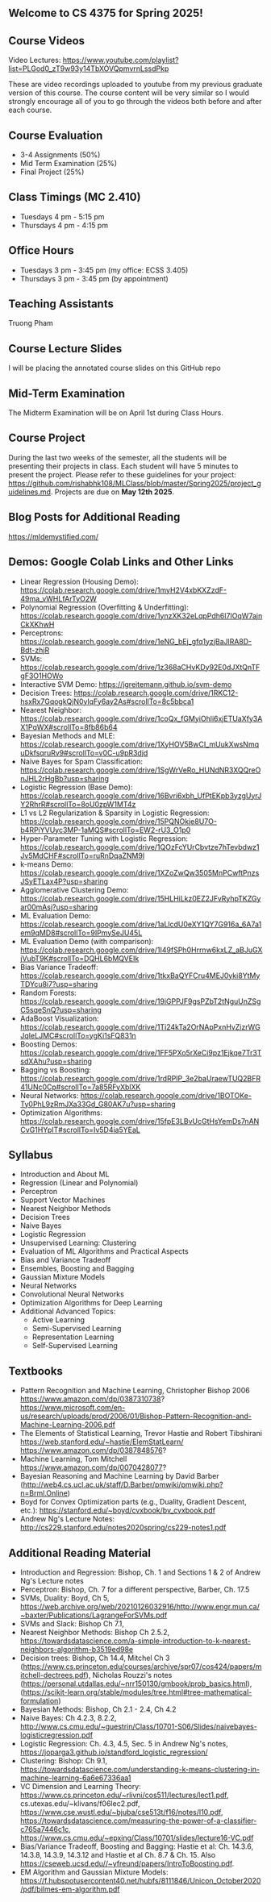 ## Welcome to CS 4375 for Spring 2025!

## Course Videos
Video Lectures: https://www.youtube.com/playlist?list=PLGod0_zT9w93y14TbXOVQpmvrnLssdPkp

These are video recordings uploaded to youtube from my previous graduate version of this course. The course content will be very similar so I would strongly encourage all of you to go through the videos both before and after each course.

## Course Evaluation
- 3-4 Assignments (50%)
- Mid Term Examination (25%)
- Final Project (25%)

## Class Timings (MC 2.410)
- Tuesdays 4 pm -  5:15 pm   
- Thursdays 4 pm - 4:15 pm 

## Office Hours
- Tuesdays 3 pm -  3:45 pm  (my office: ECSS 3.405) 
- Thursdays 3 pm - 3:45 pm (by appointment)

## Teaching Assistants
Truong Pham

## Course Lecture Slides
I will be placing the annotated course slides on this GitHub repo

## Mid-Term Examination
The Midterm Examination will be on April 1st during Class Hours. 

## Course Project
During the last two weeks of the semester, all the students will be presenting their projects in class. Each student will have 5 minutes to present the project.  Please refer to these guidelines for your project: https://github.com/rishabhk108/MLClass/blob/master/Spring2025/project_guidelines.md.
Projects are due on **May 12th 2025**.

## Blog Posts for Additional Reading
https://mldemystified.com/

## Demos: Google Colab Links and Other Links
- Linear Regression (Housing Demo): https://colab.research.google.com/drive/1myH2V4xbKXZzdF-49ma_vWHLfArTyO2W
- Polynomial Regression (Overfitting & Underfitting): https://colab.research.google.com/drive/1ynzXK32eLqpPdh6l7IOqW7ajnCkXKhwH
- Perceptrons: https://colab.research.google.com/drive/1eNG_bEj_gfq1yzjBaJlRA8D-Bdt-zhjR
- SVMs: https://colab.research.google.com/drive/1z368aCHvKDy92E0dJXtQnTFgF3O1HOWo
- Interactive SVM Demo: https://jgreitemann.github.io/svm-demo
- Decision Trees: https://colab.research.google.com/drive/1RKC12-hsxRx7GqogkQjN0ylqFy6ay2As#scrollTo=8c5bbca1
- Nearest Neighbor: https://colab.research.google.com/drive/1coQx_fGMyiOhli6xjETUaXfy3AX1PqWX#scrollTo=8fb86b64
- Bayesian Methods and MLE: https://colab.research.google.com/drive/1XyHOV5BwCI_mUukXwsNmquDkfsqruRv9#scrollTo=v0C-u9pR3djd
- Naive Bayes for Spam Classification: https://colab.research.google.com/drive/1SgWrVeRo_HUNdNR3XQQreOnJHL2rHgBb?usp=sharing
- Logistic Regression (Base Demo): https://colab.research.google.com/drive/16Bvri6xbh_UfPtEKpb3yzgUyrJY2RhrR#scrollTo=8oU0zpW1MT4z
- L1 vs L2 Regularization & Sparsity in Logistic Regression: https://colab.research.google.com/drive/15PQNOkje8U7O-b4RPiYVUyc3MP-1aMQS#scrollTo=EW2-rU3_O1p0
- Hyper-Parameter Tuning with Logistic Regression: https://colab.research.google.com/drive/1QOzFcYUrCbvtze7hTevbdwz1Jv5MdCHF#scrollTo=ruRnDqaZNM9l
- k-means Demo: https://colab.research.google.com/drive/1XZoZwQw3505MnPCwftPnzsJSyETLax4P?usp=sharing
- Agglomerative Clustering Demo: https://colab.research.google.com/drive/15HLHiLkz0EZ2JFvRyhpTKZGyar00mAsj?usp=sharing
- ML Evaluation Demo: https://colab.research.google.com/drive/1aLlcdU0eXY1QY7G916a_6A7a1em9qMD8#scrollTo=9IPmySeJU45L
- ML Evaluation Demo (with comparison): https://colab.research.google.com/drive/1I49fSPh0Hrrnw6kxLZ_aBJuGXjVubT9K#scrollTo=DQHL6bMQVEIk
- Bias Variance Tradeoff: https://colab.research.google.com/drive/1tkxBaQYFCru4MEJ0yki8YtMyTDYcu8i7?usp=sharing
- Random Forests: https://colab.research.google.com/drive/19iGPPJF9gsPZbT2tNguUnZSgC5sqeSnQ?usp=sharing
- AdaBoost Visualization: https://colab.research.google.com/drive/1Ti24kTa2OrNApPxnHvZizrWGJqIeLJMC#scrollTo=ygKi1sFQ831n
- Boosting Demos: https://colab.research.google.com/drive/1FF5PXo5rXeCi9pz1Ejkqe7Tr3TsdXAhu?usp=sharing
- Bagging vs Boosting: https://colab.research.google.com/drive/1rdRPIP_3e2baUraewTUQ2BFR41UNc0Cp#scrollTo=7a85RFyXblXK
- Neural Networks: https://colab.research.google.com/drive/1BOTOKe-Ty0PhL9zRmJXa33Gd_G80AK7u?usp=sharing
- Optimization Algorithms: https://colab.research.google.com/drive/15fpE3LBvUcGtHsYemDs7nANCvG1HYpIT#scrollTo=Iv5D4ia5YEaL
  
## Syllabus
- Introduction and About ML
- Regression (Linear and Polynomial)
- Perceptron
- Support Vector Machines
- Nearest Neighbor Methods
- Decision Trees
- Naive Bayes
- Logistic Regression
- Unsupervised Learning: Clustering
- Evaluation of ML Algorithms and Practical Aspects
- Bias and Variance Tradeoff
- Ensembles, Boosting and Bagging
- Gaussian Mixture Models
- Neural Networks
- Convolutional Neural Networks
- Optimization Algorithms for Deep Learning
- Additional Advanced Topics:
  - Active Learning
  - Semi-Supervised Learning
  - Representation Learning
  - Self-Supervised Learning

## Textbooks
- Pattern Recognition and Machine Learning, Christopher Bishop 2006
https://www.amazon.com/dp/0387310738?
https://www.microsoft.com/en-us/research/uploads/prod/2006/01/Bishop-Pattern-Recognition-and-Machine-Learning-2006.pdf
- The Elements of Statistical Learning, Trevor Hastie and Robert Tibshirani
https://web.stanford.edu/~hastie/ElemStatLearn/
https://www.amazon.com/dp/0387848576?
- Machine Learning, Tom Mitchell
https://www.amazon.com/dp/0070428077?
- Bayesian Reasoning and Machine Learning by David Barber (http://web4.cs.ucl.ac.uk/staff/D.Barber/pmwiki/pmwiki.php?n=Brml.Online)
- Boyd for Convex Optimization parts (e.g., Duality, Gradient Descent, etc.): https://stanford.edu/~boyd/cvxbook/bv_cvxbook.pdf
- Andrew Ng's Lecture Notes: http://cs229.stanford.edu/notes2020spring/cs229-notes1.pdf

## Additional Reading Material
- Introduction and Regression: Bishop, Ch. 1 and Sections 1 & 2 of Andrew Ng's Lecture notes
- Perceptron: Bishop, Ch. 7 for a different perspective, Barber, Ch. 17.5
- SVMs, Duality: Boyd, Ch 5, https://web.archive.org/web/20210126032916/http://www.engr.mun.ca/~baxter/Publications/LagrangeForSVMs.pdf
- SVMs and Slack: Bishop Ch 7.1,
- Nearest Neighbor Methods: Bishop Ch 2.5.2, https://towardsdatascience.com/a-simple-introduction-to-k-nearest-neighbors-algorithm-b3519ed98e
- Decision trees: Bishop, Ch 14.4, Mitchel Ch 3 (https://www.cs.princeton.edu/courses/archive/spr07/cos424/papers/mitchell-dectrees.pdf), Nicholas Rouzzi's notes (https://personal.utdallas.edu/~nrr150130/gmbook/prob_basics.html), (https://scikit-learn.org/stable/modules/tree.html#tree-mathematical-formulation)
- Bayesian Methods: Bishop, Ch 2.1 - 2.4, Ch 4.2
- Naive Bayes: Ch 4.2.3, 8.2.2, http://www.cs.cmu.edu/~guestrin/Class/10701-S06/Slides/naivebayes-logisticregression.pdf
- Logistic Regression: Ch. 4.3, 4.5, Sec. 5 in Andrew Ng's notes, https://joparga3.github.io/standford_logistic_regression/
- Clustering: Bishop: Ch 9.1, https://towardsdatascience.com/understanding-k-means-clustering-in-machine-learning-6a6e67336aa1
- VC Dimension and Learning Theory: https://www.cs.princeton.edu/~rlivni/cos511/lectures/lect1.pdf, cs.utexas.edu/~klivans/f06lec2.pdf, https://www.cse.wustl.edu/~bjuba/cse513t/f16/notes/l10.pdf, https://towardsdatascience.com/measuring-the-power-of-a-classifier-c765a7446c1c, https://www.cs.cmu.edu/~epxing/Class/10701/slides/lecture16-VC.pdf
- Bias/Variance Tradeoff, Boosting and Bagging: Hastie et al: Ch. 14.3.6, 14.3.8, 14.3.9, 14.3.12 and Hastie et al Ch. 8.7 & Ch. 15. Also https://cseweb.ucsd.edu//~yfreund/papers/IntroToBoosting.pdf.
- EM Algorithm and Gaussian Mixture Models: https://f.hubspotusercontent40.net/hubfs/8111846/Unicon_October2020/pdf/bilmes-em-algorithm.pdf



